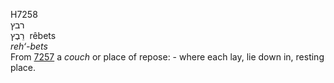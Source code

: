 <body>
  <p>H7258<br>  רבץ  <br> רֵבֶץ  ‎  rêbets  <br><i>reh‘-bets </i><br>From <a href="h7257.htm">7257</a>  a <i>couch</i> or place of repose: - where each lay, lie down in, resting place.<br></p>
 </body>